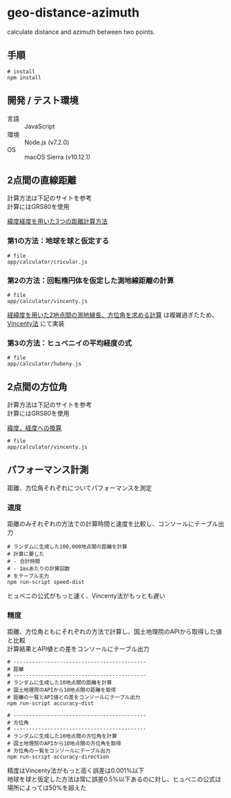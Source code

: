 # geo-distance-azimuth
calculate distance and azimuth between two points.

## 手順
```
# install
npm install  
```

## 開発 / テスト環境
<dl>
  <dt>言語</dt>
  <dd>JavaScript</dd>
  <dt>環境</dt>
  <dd>Node.js (v7.2.0)</dd>
  <dt>OS</dt>
  <dd>macOS Sierra (v10.12.1)</dd>
</dl>

## 2点間の直線距離
計算方法は下記のサイトを参考  
計算にはGRS80を使用

[緯度経度を用いた3つの距離計算方法](http://www.orsj.or.jp/archive2/or60-12/or60_12_701.pdf)

### 第1の方法：地球を球と仮定する
```
# file
app/calculator/cricular.js
```

### 第2の方法：回転楕円体を仮定した測地線距離の計算
```
# file
app/calculator/vincenty.js
```
[経緯度を用いた2地点間の測地線長、方位角を求める計算](http://vldb.gsi.go.jp/sokuchi/surveycalc/surveycalc/algorithm/bl2st/bl2st.htm)
は複雑過ぎたため、[Vincenty法](https://ja.wikipedia.org/wiki/Vincenty%E6%B3%95)
にて実装

### 第3の方法：ヒュベニイの平均経度の式
```
# file
app/calculator/hubeny.js
```

## 2点間の方位角
計算方法は下記のサイトを参考  
計算にはGRS80を使用

[緯度、経度への換算](http://vldb.gsi.go.jp/sokuchi/surveycalc/surveycalc/xy2blf.html)

```
# file
app/calculator/vincenty.js
```

## パフォーマンス計測
距離、方位角それぞれについてパフォーマンスを測定

### 速度
距離のみそれぞれの方法での計算時間と速度を比較し、コンソールにテーブル出力

```
# ランダムに生成した100,000地点間の距離を計算
# 計算に要した
# - 合計時間
# - 1msあたりの計算回数
# をテーブル主力
npm run-script speed-dist
```
ヒュベニの公式がもっと速く、Vincenty法がもっとも遅い

### 精度
距離、方位角ともにそれぞれの方法で計算し、国土地理院のAPIから取得した値と比較  
計算結果とAPI値との差をコンソールにテーブル出力
```
# -------------------------------------------
# 距離
# -------------------------------------------
# ランダムに生成した10地点間の距離を計算
# 国土地理院のAPIから10地点間の距離を取得
# 距離の一覧とAPI値との差をコンソールにテーブル出力
npm run-script accuracy-dist

# -------------------------------------------
# 方位角
# -------------------------------------------
# ランダムに生成した10地点間の方位角を計算
# 国土地理院のAPIから10地点間の方位角を取得
# 方位角の一覧をコンソールにテーブル出力
npm run-script accuracy-direction
```
精度はVincenty法がもっと高く誤差は0.001%以下  
地球を球と仮定した方法は常に誤差0.5%以下あるのに対し、ヒュベニの公式は場所によっては50%を超えた
